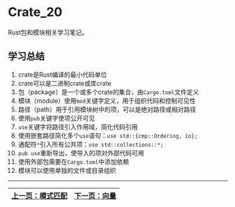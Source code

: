# Crate_20

Rust包和模块相关学习笔记。

## 学习总结

1. crate是Rust编译的最小代码单位
2. crate可以是二进制crate或库crate
3. 包（package）是一个或多个crate的集合，由`Cargo.toml`文件定义
4. 模块（module）使用`mod`关键字定义，用于组织代码和控制可见性
5. 路径（path）用于引用模块树中的项，可以是绝对路径或相对路径
6. 使用`pub`关键字使项公开可见
7. `use`关键字将路径引入作用域，简化代码引用
8. 使用嵌套路径简化多个`use`语句：`use std::{cmp::Ordering, io};`
9. 通配符`*`引入所有公共项：`use std::collections::*;`
10. `pub use`重新导出，使导入的项对外部代码可用
11. 使用外部包需要在`Cargo.toml`中添加依赖
12. 模块可以使用单独的文件或目录组织

---

| [上一页：模式匹配](../19_match/19_match.md) | [下一页：向量](../21_vector/21_vector.md) |
|------------------------|------------------------| 